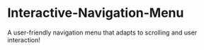 # Interactive-Navigation-Menu
A user-friendly navigation menu that adapts to scrolling and user interaction!
